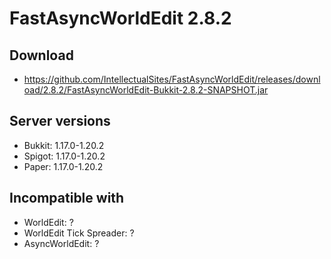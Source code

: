 # FastAsyncWorldEdit 2.8.2

## Download
- https://github.com/IntellectualSites/FastAsyncWorldEdit/releases/download/2.8.2/FastAsyncWorldEdit-Bukkit-2.8.2-SNAPSHOT.jar

## Server versions
- Bukkit: 1.17.0-1.20.2
- Spigot: 1.17.0-1.20.2
- Paper: 1.17.0-1.20.2

## Incompatible with
- WorldEdit: ?
- WorldEdit Tick Spreader: ?
- AsyncWorldEdit: ?